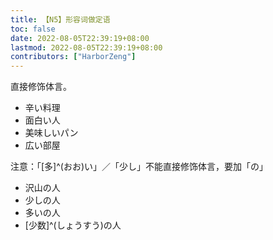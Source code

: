 ```yaml
---
title: 【N5】形容词做定语
toc: false
date: 2022-08-05T22:39:19+08:00
lastmod: 2022-08-05T22:39:19+08:00
contributors: ["HarborZeng"]
---
```


直接修饰体言。

- 辛い料理
- 面白い人
- 美味しいパン
- 広い部屋

 注意：「[多]^(おお)い」／「少し」不能直接修饰体言，要加「の」

 - 沢山の人
 - 少しの人
 - 多いの人
 - [少数]^(しょうすう)の人

